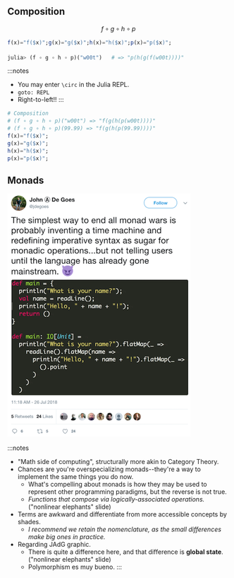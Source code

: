 ## Composition
$$f \circ g \circ h \circ p$$

```julia
f(x)="f($x)";g(x)="g($x)";h(x)="h($x)";p(x)="p($x)";

julia> (f ∘ g ∘ h ∘ p)("w00t")   # => "p(h(g(f(w00t))))"
```

:::notes
- You may enter `\circ` in the Julia REPL.
- `goto: REPL`
- Right-to-left!!
:::

```julia
# Composition
# (f ∘ g ∘ h ∘ p)("w00t") => "f(g(h(p(w00t))))"
# (f ∘ g ∘ h ∘ p)(99.99) => "f(g(h(p(99.99))))"
f(x)="f($x)";
g(x)="g($x)";
h(x)="h($x)";
p(x)="p($x)";
```

## Monads
[![John A. DeGoes - "Monad Wars"](img/JAdG-monad_wars.png)](https://twitter.com/jdegoes/status/1022546801457475584/photo/1, "John A. DeGoes on ending 'The Monad Wars'")

:::notes
- "Math side of computing", structurally more akin to Category Theory.
- Chances are you're overspecializing monads--they're a way to implement the same things you do now.
  - What's compelling about monads is how they may be used to represent other programming paradigms, but the reverse is not true.
  - *Functions that compose via logically-associated operations.* ("nonlinear elephants" slide)
- Terms are awkward and differentiate from more accessible concepts by shades.
  - *I recommend we retain the nomenclature, as the small differences make big ones in practice.*
- Regarding JAdG graphic.
  - There is quite a difference here, and that difference is **global state**. ("nonlinear elephants" slide)
  - Polymorphism es muy bueno.
:::